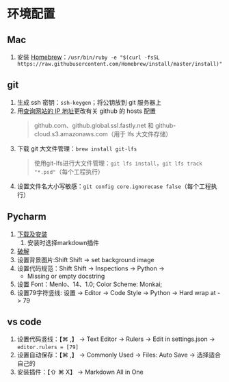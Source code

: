 # 环境配置

## Mac

1. 安装 [Homebrew](https://brew.sh/index_zh-cn)：`/usr/bin/ruby -e "$(curl -fsSL https://raw.githubusercontent.com/Homebrew/install/master/install)"`

## git

1. 生成 ssh 密钥：`ssh-keygen`；将公钥放到 git 服务器上
2. 用[查询网站的 IP 地址](http://tool.chinaz.com/dns)更改有关 github 的 hosts 配置
   > github.com、github.global.ssl.fastly.net 和 github-cloud.s3.amazonaws.com（用于 lfs 大文件存储）
3. 下载 git 大文件管理：`brew install git-lfs`
   > 使用git-lfs进行大文件管理：`git lfs install`，`git lfs track "*.psd"`（每个工程执行）
4. 设置文件名大小写敏感：`git config core.ignorecase false`（每个工程执行）

## Pycharm

1. [下载及安装](https://www.jetbrains.com/pycharm/download/)
   1. 安装时选择markdown插件
2. [破解](http://idea.lanyus.com)
3. 设置背景图片:Shift Shift -> set background image
4. 设置代码规范：Shift Shift -> Inspections -> Python -> 
   - Missing or empty docstring
5. 设置 Font：Menlo、14、1.0; Color Scheme: Monkai;
6. 设置79字符竖线: 设置 -> Editor -> Code Style -> Python -> Hard wrap at -> 79

## vs code

1. 设置代码竖线：【⌘ ,】 -> Text Editor -> Rulers -> Edit in settings.json -> `editor.rulers = [79]`
2. 设置自动保存：【⌘ ,】 -> Commonly Used -> Files: Auto Save -> 选择适合自己的
3. 安装插件：【⇧ ⌘ X】 -> Markdown All in One
